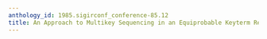 ```yaml
---
anthology_id: 1985.sigirconf_conference-85.12
title: An Approach to Multikey Sequencing in an Equiprobable Keyterm Retrieval Situation
---
```

